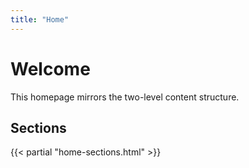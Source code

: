 ```yaml
---
title: "Home"
---
```

# Welcome

This homepage mirrors the two-level content structure.

## Sections
{{< partial "home-sections.html" >}}
